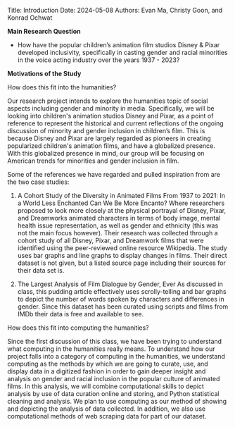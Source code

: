 Title: Introduction
Date: 2024-05-08
Authors: Evan Ma, Christy Goon, and Konrad Ochwat

**Main Research Question**

- How have the popular children’s animation film studios Disney & Pixar developed inclusivity, specifically in casting gender and racial minorities in the voice acting industry over the years 1937 - 2023?

**Motivations of the Study**

How does this fit into the humanities?

Our research project intends to explore the humanities topic of social aspects including gender and minority in media. Specifically, we will be looking into children's animation studios Disney and Pixar, as a point of reference to represent the historical and current reflections of the ongoing discussion of minority and gender inclusion in children’s film. This is because Disney and Pixar are largely regarded as pioneers in creating popularized children's animation films, and have a globalized presence. With this globalized presence in mind, our group will be focusing on American trends for minorities and gender inclusion in film.

Some of the references we have regarded and pulled inspiration from are the two case studies:

1. A Cohort Study of the Diversity in Animated Films From 1937 to 2021: In a World Less Enchanted Can We Be More Encanto?
Where researchers proposed to look more closely at the physical portrayal of Disney, Pixar, and Dreamworks animated characters in terms of body image, mental health issue representation, as well as gender and ethnicity (this was not the main focus however). Their research was collected through a cohort study of all Disney, Pixar, and Dreamwork films that were identified using the peer-reviewed online resource Wikipedia. The study uses bar graphs and line graphs to display changes in films. Their direct dataset is not given, but a listed source page including their sources for their data set is.

2. The Largest Analysis of Film Dialogue by Gender, Ever
As discussed in class, this pudding article effectively uses scrolly-telling and bar graphs to depict the number of words spoken by characters and differences in gender. Since this dataset has been curated using scripts and films from IMDb their data is free and available to see. 

How does this fit into computing the humanities?

Since the first discussion of this class, we have been trying to understand what computing in the humanities really means. To understand how our project falls into a category of computing in the humanities, we understand computing as the methods by which we are going to curate, use, and display data in a digitized fashion in order to gain deeper insight and analysis on gender and racial inclusion in the popular culture of animated films. In this analysis, we will combine computational skills to depict analysis by use of data curation online and storing, and Python statistical cleaning and analysis. We plan to use computing as our method of showing and depicting the analysis of data collected. In addition, we also use computational methods of web scraping data for part of our dataset. 


